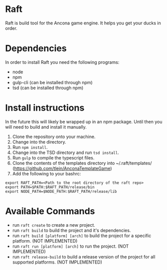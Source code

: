 # Raft
Raft is build tool for the Ancona game engine.  It helps you get your ducks in order.

# Dependencies
In order to install Raft you need the following programs:

* node
* npm
* gulp-cli (can be installed through npm)
* tsd (can be installed through npm)

# Install instructions
In the future this will likely be wrapped up in an npm package.  Until then you will need to build and install it manually.

1. Clone the repository onto your machine.
2. Change into the directory.
3. Run `npm install`.
4. Change into the TSD directory and run `tsd install`.
5. Run `gulp` to compile the typescript files.
6. Clone the contents of the templates directory into ~/.raft/templates/ (https://github.com/tlein/AnconaTemplateGame)
7. Add the following to your bashrc:
```
export RAFT_PATH=<Path to the root directory of the raft repo>
export PATH=$PATH:$RAFT_PATH/release/bin
export NODE_PATH=$NODE_PATH:$RAFT_PATH/release/lib
```

# Available Commands
* run `raft create` to create a new project.
* run `raft build` to build the project and it's dependencies.
* run `raft build [platform] [arch]` to build the project for a specific platform. (NOT IMPLEMENTED)
* run `raft run [platform] [arch]` to run the project. (NOT IMPLEMENTED)
* run `raft release-build` to build a release version of the project for all supported platforms. (NOT IMPLEMENTED)
